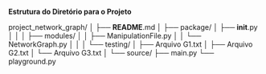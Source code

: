 **Estrutura do Diretório para o Projeto**

project_network_graph/
│
├── **README**.md
│
├── package/
│   ├── __init__.py
│   │
│   ├── modules/
│   │   ├── ManipulationFile.py
│   │   └── NetworkGraph.py
│   │
│   └── testing/
│       ├── Arquivo G1.txt
│       ├── Arquivo G2.txt
│       └── Arquivo G3.txt
│
└── source/
    ├── main.py
    └── playground.py
